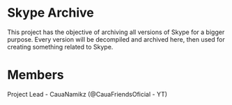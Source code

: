 # Skype Archive
This project has the objective of archiving all versions of Skype for a bigger purpose.
Every version will be decompiled and archived here, then used for creating something related to Skype.

# Members
Project Lead - CauaNamikz (@CauaFriendsOficial - YT)
